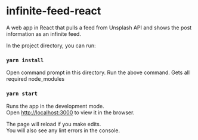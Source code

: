 # infinite-feed-react
A web app in React that pulls a feed from Unsplash API and shows the post information as an infinite feed.

In the project directory, you can run:

### `yarn install`

Open command prompt in this directory. Run the above command.
Gets all required node_modules

### `yarn start`

Runs the app in the development mode.\
Open [http://localhost:3000](http://localhost:3000) to view it in the browser.

The page will reload if you make edits.\
You will also see any lint errors in the console.
